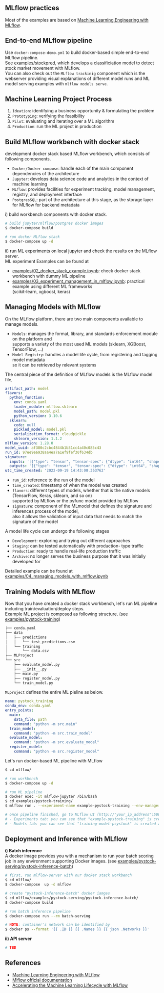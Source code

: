 ## MLflow practices
Most of the examples are based on [Machine Learning Engineering with MLflow].


## End-to-end MLflow pipeline
Use `docker-compose-demo.yml` to build docker-based simple end-to-end MLflow pipeline.  
See [examples/stockpred], which develops a classificiation model to detect stock market movement with MLflow.  
You can also check out the `MLflow trackinig` component which is the webserver providing visual explanations of different model runs and ML model serving examples with `mlflow models serve`.


## Machine Learning Project Process
1. `Ideation`: identifying a business opportunity & formulating the problem
2. `Prototyping`: verifying the feasibility
3. `Pilot`: evaluating and iterating over a ML algorithm
4. `Production`: run the ML project in production


## Build MLflow workbench with docker stack
development docker stack based MLflow workbench, which consists of following components.
* `Docker/Docker compose`: handle each of the main component dependencies of the architecture
* `Jupyter`: develops data science code and analytics in the context of machine learning
* `MLflow`: provides facilities for experiment tracking, model management, registry, and deployment interface
* `PostgresSQL`: part of the architecture at this stage, as the storage layer for MLflow for backend metadata

i) build workbench components with docker stack.
```bash
# build jupyter/mlflow/postgres docker images
$ docker-compose build

# run docker MLflow stack
$ docker-compose up -d
```

ii) run ML experiments on local jupyter and check the results on the MLflow server.  
ML experiment Examples can be found at
- [examples/02_docker_stack_example.ipynb]: check docker stack workbench with dummy ML pipeline
- [examples/03_experiment_management_in_mlflow.ipynb]: practical example using different ML frameworks  
(scikit-learn, xgboost, keras)


## Managing Models with MLflow
On the MLflow platform, there are two main components available to manage models.
- `Models`: manages the format, library, and standards enforcement module on the platform and  
supports a variety of the most used ML models (sklearn, XGBoost, TensorFlow, ...)
- `Model Registry`: handles a model life cycle, from registering and tagging model metadata  
so it can be retrieved by relevant systems

The central piece of the definition of MLflow models is the MLflow model file,
```yaml
artifact_path: model
flavors:
  python_function:
    env: conda.yaml
    loader_module: mlflow.sklearn
    model_path: model.pkl
    python_version: 3.10.6
  sklearn:
    code: null
    pickled_model: model.pkl
    serialization_format: cloudpickle
    sklearn_version: 1.1.2
mlflow_version: 1.28.0
model_uuid: af380c2cbc4844b1b31cc4a40c085c43
run_id: 97ee9e6938aa4ea7a1ef9fef30f634db
signature:
  inputs: '[{"type": "tensor", "tensor-spec": {"dtype": "int64", "shape": [-1, 14]}}]'
  outputs: '[{"type": "tensor", "tensor-spec": {"dtype": "int64", "shape": [-1]}}]'
utc_time_created: '2022-09-19 14:43:00.353762'
```
- `run_id`: reference to the run of the model
- `time_created`: timestamp of when the model was created
- `flavors`: different types of models, whether that is the native models (TensorFlow, Keras, sklearn, and so on)  
supported by MLflow or the pyfunc model provided by MLflow
- `signature`: component of the MLmodel that defines the signature and inferences process of the model,  
also it allows the validation of input data that needs to match the signature of the model

A model life cycle can undergo the following stages
- `Development`: exploring and trying out different approaches
- `Staging`: can be tested automatically with production- type traffic
- `Production`: ready to handle real-life production traffic
- `Archive`: no longer serves the business purpose that it was initially developed for

Detailed example can be found at [examples/04_managing_models_with_mlflow.ipynb]


## Training Models with MLflow
Now that you have created a docker stack workbench, let's run ML pipeline including train/evaluation/deploy steps.  
Example ML project is composed as following structure. (see [examples/pystock-training])  
```bash
├── conda.yaml
├── data
│   ├── predictions
│   │   └── test_predictions.csv
│   └── training
│       └── data.csv
├── MLProject
└── src
    ├── evaluate_model.py
    ├── __init__.py
    ├── main.py
    ├── register_model.py
    └── train_model.py
```

`MLproject` defines the entire ML pieline as below.
```yaml
name: pystock_training
conda_env: conda.yaml
entry_points:
  main:
    data_file: path
    command: "python -m src.main"
  train_model:
    command: "python -m src.train_model"
  evaluate_model:
    command: "python -m src.evaluate_model"
  register_model:
    command: "python -m src.register_model"
```
<!--- `main.py`: run -->
<!--- `train_model.py`:-->
<!--- `evaluate_model.py`:-->
<!--- `register_mode.py`:-->


Let's run docker-based ML pipeline with MLflow
```bash
$ cd mlflow/

# run workbench
$ docker-compose up -d

# run ML pipeline
$ docker exec -it mlflow-jupyter /bin/bash
$ cd examples/pystock-training/
$ mlflow run . --experiment-name example-pystock-training --env-manager local

# once pipeline finished, go to MLflow UI (http://"your_ip_address":5000)
# - Experiments tab: you can see that "example-pystock-training" is created (see each run components for more details)
# - Models tab: you can see that "training-model-psystock" is created and "Version 1" deployed
```


## Deployment and Inference with MLflow
**i) Batch inference**  
A docker image provides you with a mechanism to run your batch scoring job in any environment supporting Docker images. 
(see [examples/pystock-serving/pystock-inference-batch])
```bash
# first, run mlflow-server with our docker stack workbench 
$ cd mlflow/
$ docker-compose  up -d mlflow

# create "pystock-inference-batch" docker iamges
$ cd mlflow/examples/pystock-serving/pystock-inference-batch/
$ docker-compose build

# run batch inference pipeline
$ docker-compose run --rm batch-serving

# NOTE: container's network can be identified by
$ docker ps --format '{{ .ID }} {{ .Names }} {{ json .Networks }}'
```

**ii) API server**
```bash
# TBD
```


## References
- [Machine Learning Engineering with MLflow]
- [Mlflow official documentation]
- [Accelerating the Machine Learning Lifecycle with MLflow]


[Machine Learning Engineering with MLflow]: https://github.com/PacktPublishing/Machine-Learning-Engineering-with-MLflow
[examples/stockpred]: https://github.com/youjin2/mlops/tree/main/mlflow/examples/stockpred
[examples/02_docker_stack_example.ipynb]: https://github.com/youjin2/mlops/tree/main/mlflow/examples/02_docker_stack_example.ipynb
[examples/03_experiment_management_in_mlflow.ipynb]: https://github.com/youjin2/mlops/tree/main/mlflow/examples/03_experiment_management_in_mlflow.ipynb
[examples/04_managing_models_with_mlflow.ipynb]: https://github.com/youjin2/mlops/tree/main/mlflow/examples/04_managing_models_with_mlflow.ipynb
[examples/pystock-training]: https://github.com/youjin2/mlops/tree/main/mlflow/examples/pystock-training
[examples/pystock-serving/pystock-inference-batch]: https://github.com/youjin2/mlops/tree/main/mlflow/examples/pystock-serving/pystock-inference-batch
[Accelerating the Machine Learning Lifecycle with MLflow]: https://cs.stanford.edu/~matei/papers/2018/ieee_mlflow.pdf
[Mlflow official documentation]: https://www.mlflow.org/docs/latest/index.html

